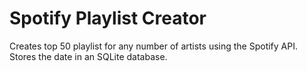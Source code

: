 # Spotify Playlist Creator
Creates top 50 playlist for any number of artists using the Spotify API. Stores the date in an SQLite database.

